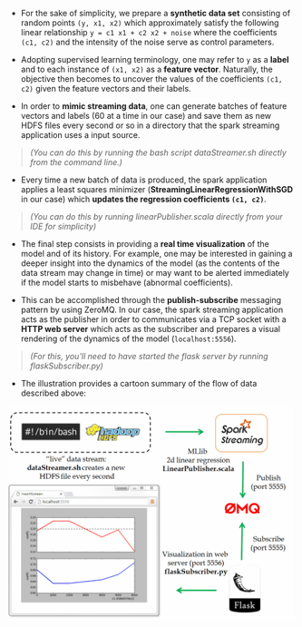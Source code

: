 * For the sake of simplicity, we prepare a **synthetic data set** consisting of random points `(y, x1, x2)` which approximately satisfy the following linear relationship `y = c1 x1 + c2 x2 + noise` where the coefficients `(c1, c2)` and the intensity of the noise serve as control parameters.

- Adopting supervised learning terminology, one may refer to `y` as a **label** and to each instance of `(x1, x2)` as a **feature vector**.  Naturally, the objective then becomes to uncover the values of the coefficients `(c1, c2)` given the feature vectors 
and their labels. 

- In order to **mimic streaming data**, one can generate batches of feature vectors and labels (60 at a time in our case) and save them as new HDFS files every second or so in a directory that the spark streaming application uses a input source.
> _(You can do this by running the bash script dataStreamer.sh directly from the command line.)_

- Every time a new batch of data is produced, the spark application applies a least squares minimizer (**StreamingLinearRegressionWithSGD** in our case) which **updates the regression coefficients `(c1, c2)`**.
> _(You can do this by running linearPublisher.scala directly from your IDE for simplicity)_

- The final step consists in providing a **real time visualization** of the model and of its history.  For example, one may be interested in gaining a deeper insight into the dynamics of the model (as the contents of the data stream may change in time) or may want to be alerted immediately if the model starts to misbehave (abnormal coefficients).

- This can be accomplished through the **publish-subscribe** messaging pattern by using ZeroMQ.  In our case, the spark streaming application acts as the publisher in order to communicates via a TCP socket with a **HTTP web server** which acts as the subscriber and prepares a visual rendering of the dynamics of the model (`localhost:5556`).
> _(For this, you'll need to have started the flask server by running flaskSubscriber.py)_

+ The illustration provides a cartoon summary of the flow of data described above:
<p align="center">
<img src="src/main/resources/demoLinearStream.gif" width="700"/>
</p>
